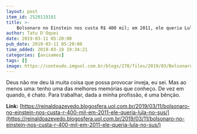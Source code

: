 ```yaml
---
layout: post
item_id: 2520119101
title: >-
    Bolsonaro no Einstein nos custa R$ 400 mil; em 2011, ele queria Lula no SUS
author: Tatu D'Oquei
date: 2019-03-11 05:20:00
pub_date: 2019-03-11 05:20:00
time_added: 2019-03-18 19:34:21
categories: [avisamos]
tags: []
image: https://conteudo.imguol.com.br/blogs/278/files/2019/03/BolsonaroLulaSirio-594x300.jpg
---
```


Deus não me deu lá muita coisa que possa provocar inveja, eu sei. Mas ao menos uma: tenho uma das melhores memórias que conheço. De vez em quando, é chato. Para trabalhar, dada a minha profissão, é uma bênção.

**Link:** [https://reinaldoazevedo.blogosfera.uol.com.br/2019/03/11/bolsonaro-no-einstein-nos-custa-r-400-mil-em-2011-ele-queria-lula-no-sus/](https://reinaldoazevedo.blogosfera.uol.com.br/2019/03/11/bolsonaro-no-einstein-nos-custa-r-400-mil-em-2011-ele-queria-lula-no-sus/)

